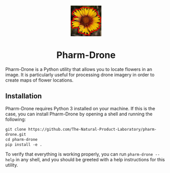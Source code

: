 <p align="center">
  <img src="./logo.jpeg" width="96px">
  <br>
  <h1 align="center">Pharm-Drone</h1>
</p>

Pharm-Drone is a Python utility that allows you to locate flowers in an image. It is particularly useful
for processing drone imagery in order to create maps of flower locations.

## Installation

Pharm-Drone requires Python 3 installed on your machine. If this is the case, you can install Pharm-Drone
by opening a shell and running the following:

```
git clone https://github.com/The-Natural-Product-Laboratory/pharm-drone.git
cd pharm-drone
pip install -e .
```

To verify that everything is working properly, you can run `pharm-drone --help` in any shell, and
you should be greeted with a help instructions for this utility.
